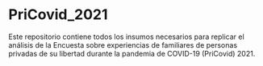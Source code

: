 # PriCovid_2021
Este repositorio contiene todos los insumos necesarios para replicar el análisis de la Encuesta sobre experiencias de familiares de personas privadas de su libertad durante la pandemia de COVID-19 (PriCovid) 2021.
